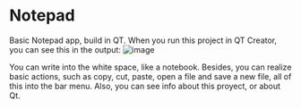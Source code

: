 # Notepad
Basic Notepad app, build in QT.
When you run this project in QT Creator, you can see this in the output:
![image](https://user-images.githubusercontent.com/62368834/190864604-e7fb4d0f-19eb-4982-a630-532849c7be3f.png)

You can write into the white space, like a notebook. Besides, you can realize basic actions, such as copy, cut, paste, open a file and save a new file, all of this into the bar menu.
Also, you can see info about this proyect, or about Qt.

